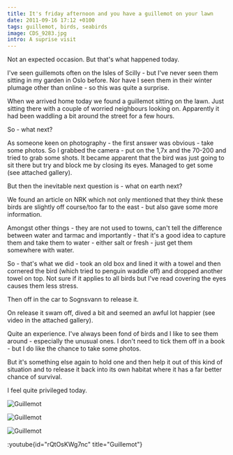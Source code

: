 ```yaml
---
title: It's friday afternoon and you have a guillemot on your lawn
date: 2011-09-16 17:12 +0100
tags: guillemot, birds, seabirds
image: CDS_9283.jpg
intro: A suprise visit
---
```


Not an expected occasion. But that's what happened today.

I've seen guillemots often on the Isles of Scilly - but I've never seen them sitting in my garden in Oslo before. Nor have I seen them in their winter plumage other than online - so this was quite a surprise.

When we arrived home today we found a guillemot sitting on the lawn. Just sitting there with a couple of worried neighbours looking on. Apparently it had been waddling a bit around the street for a few hours.

So - what next?

As someone keen on photography - the first answer was obvious - take some photos. So I grabbed the camera - put on the 1,7x and the 70-200 and tried to grab some shots. It became apparent that the bird was just going to sit there but try and block me by closing its eyes. Managed to get some (see attached gallery).

But then the inevitable next question is - what on earth next?

We found an article on NRK which not only mentioned that they think these birds are slightly off course/too far to the east - but also gave some more information.

Amongst other things - they are not used to towns, can't tell the difference between water and tarmac and importantly - that it's a good idea to capture them and take them to water - either salt or fresh - just get them somewhere with water.

So - that's what we did - took an old box and lined it with a towel and then cornered the bird (which tried to penguin waddle off) and dropped another towel on top. Not sure if it applies to all birds but I've read covering the eyes causes them less stress.

Then off in the car to Sognsvann to release it.

On release it swam off, dived a bit and seemed an awful lot happier (see video in the attached gallery).

Quite an experience. I've always been fond of birds and I like to see them around - especially the unusual ones. I don't need to tick them off in a book - but I do like the chance to take some photos.

But it's something else again to hold one and then help it out of this kind of situation and to release it back into its own habitat where it has a far better chance of survival.

I feel quite privileged today.

![Guillemot](/images/posts/2011/09/CDS_9283.jpg)

![Guillemot](/images/posts/2011/09/CDS_9284.jpg)

![Guillemot](/images/posts/2011/09/CDS_9303.jpg)

:youtube{id="rQtOsKWg7nc" title="Guillemot"}
